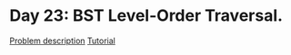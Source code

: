 # Day 23: BST Level-Order Traversal.

[Problem description](https://www.hackerrank.com/challenges/30-binary-trees)
[Tutorial](https://www.hackerrank.com/challenges/30-binary-trees/tutorial)
